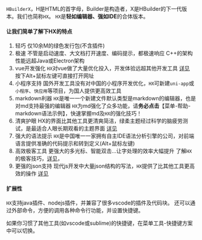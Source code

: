 `HBuilderX`，H是HTML的首字母，Builder是构造者，X是HBuilder的下一代版本。我们也简称`HX`。
`HX`是**轻如编辑器、强如IDE**的合体版本。

#### 让我们简单了解下HX的特点
1. 轻巧
	仅10余M的绿色发行包(不含插件)
2. 极速
	不管是启动速度、大文档打开速度、编码提示，都极速响应
	C++的架构性能远超Java或Electron架构
3. vue开发强化
	`HX`对vue做了大量优化投入，开发体验远超其他开发工具
	[详见](https://ask.dcloud.net.cn/article/19601) 按下Alt+鼠标左键可直接打开网址
4. 小程序支持
	国外开发工具没有对中国的小程序开发优化，`HX`可新建`uni-app`或`小程序`、`快应用`等项目，为国人提供更高效工具
5. markdown利器
	`HX`是唯一一个新建文件默认类型是markdown的编辑器，也是对md支持最强的编辑器
	`HX`为md强化了众多功能，请**务必点击**【菜单-帮助-markdown语法示例】，快速掌握md及`HX`的强化技巧！
6. 清爽护眼
	HX的界面比其他工具更清爽简洁，绿柔主题经过科学的脑疲劳测试，是最适合人眼长期观看的主题界面
	[详见](https://ask.dcloud.net.cn/article/35112)
7. 强大的语法提示
	`HX`是中国唯一一家拥有自主IDE语法分析引擎的公司，对前端语言提供准确的代码提示和转到定义(Alt+鼠标左键)
8. 高效极客工具
	更强大的多光标、智能双击...让字处理的效率大幅提升
	了解`HX`的极客技巧，[详见](https://ask.dcloud.net.cn/article/13191)，
9. 更强的json支持
	现代js开发中大量json结构的写法，`HX`提供了比其他工具更高效的操作
	[详见](https://ask.dcloud.net.cn/article/13526)


#### 扩展性
`HX`支持java插件、nodejs插件，并兼容了很多vscode的插件及代码块。
还可以通过外部命令，方便的调用各种命令行功能，并设置快捷键。

如果你习惯了其他工具(如vscode或sublime)的快捷键，在菜单工具-快捷键方案中可以切换。